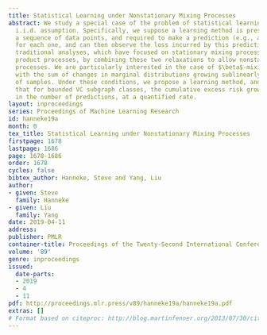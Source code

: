 ```yaml
---
title: Statistical Learning under Nonstationary Mixing Processes
abstract: We study a special case of the problem of statistical learning without the
  i.i.d. assumption. Specifically, we suppose a learning method is presented with
  a sequence of data points, and required to make a prediction (e.g., a classification)
  for each one, and can then observe the loss incurred by this prediction. We go beyond
  traditional analyses, which have focused on stationary mixing processes or nonstationary
  product processes, by combining these two relaxations to allow nonstationary mixing
  processes. We are particularly interested in the case of $\beta$-mixing processes,
  with the sum of changes in marginal distributions growing sublinearly in the number
  of samples. Under these conditions, we propose a learning method, and establish
  that for bounded VC subgraph classes, the cumulative excess risk grows sublinearly
  in the number of predictions, at a quantified rate.
layout: inproceedings
series: Proceedings of Machine Learning Research
id: hanneke19a
month: 0
tex_title: Statistical Learning under Nonstationary Mixing Processes
firstpage: 1678
lastpage: 1686
page: 1678-1686
order: 1678
cycles: false
bibtex_author: Hanneke, Steve and Yang, Liu
author:
- given: Steve
  family: Hanneke
- given: Liu
  family: Yang
date: 2019-04-11
address: 
publisher: PMLR
container-title: Proceedings of the Twenty-Second International Conference on Artificial Intelligence and Statistics
volume: '89'
genre: inproceedings
issued:
  date-parts:
  - 2019
  - 4
  - 11
pdf: http://proceedings.mlr.press/v89/hanneke19a/hanneke19a.pdf
extras: []
# Format based on citeproc: http://blog.martinfenner.org/2013/07/30/citeproc-yaml-for-bibliographies/
---
```

